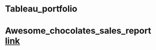 # Tableau_portfolio
# Awesome_chocolates_sales_report [link](https://public.tableau.com/app/profile/sumit.manhas7726/viz/Awesomechocolatessalesreport2021/Awesomechocolatessales2021)
